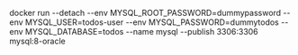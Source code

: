 docker run --detach 
--env MYSQL_ROOT_PASSWORD=dummypassword 
--env MYSQL_USER=todos-user
--env MYSQL_PASSWORD=dummytodos
--env MYSQL_DATABASE=todos --name mysql 
--publish 3306:3306 
mysql:8-oracle